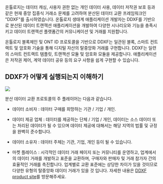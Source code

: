 



온톨로지는 데이터 캐싱, 사용자 권한 없는 개인 데이터 사용, 데이터 저작권 보호 등과 같은 현재 중앙 집중식 거래소 문제를 고려하여 분산된 데이터 교환 프레임워크인 "DDXF"를 출시하였습니다. 온톨로지 생태계 애플리케이션 개발자는 DDXF를 기반으로 분산된 데이터 트랜잭션 애플리케이션을 개발하여 다양한 시나리오와 기능을 충족시키고 데이터 트랜잭션 플랫폼간의 커뮤니케이션 및 거래를 지원합니다.

온톨로지 블록체인 및 ONT ID 프로토콜을 기반으로 DDXF는 일관된 블록, 스마트 컨트랙트 및 암호화 기술을 통해 디지털 자산의 탈중앙화 거래를 구현합니다. DDXF는 일련의 스마트 컨트랙트 템플릿, 트랜잭션 모듈 및 암호화 모듈을 제공합니다. 애플리케이션은 저작권 제어, 계약 데이터 공유 등의 요구 사항을 쉽게 구현할 수 있습니다.



## DDXF가 어떻게 실행되는지 이해하기

![](http://on-img.com/chart_image/5b9b529de4b0fe81b63605f9.png)

분산 데이터 교환 프로토콜의 주 플레이어는 다음과 같습니다.
* 데이터 소비자 : 데이터 구매를 희망하는 기관 / 기업 / 개인.

* 데이터 제공 업체 : 데이터를 제공하는 단체 / 기업 / 개인, 데이터는 소스 데이터 또는 처리된 데이터가 될 수 있으며 데이터 제공에 대해서는 해당 지역의 법률 및 규정을 완벽히 준수합니다.

* 데이터 소유자 : 데이터 주체는 기관, 기업, 개인 등이 될 수 있습니다.

* 마켓 플레이스 : 시각적인 데이터 거래 페이지 또는 커뮤니티를 운영하고, 업계에서의 데이터 거래를 개발하고 표준을 교환하며, 구매자와 판매자 및 거래 참가자 간의 효율적인 거래를 촉진합니다. 업계별로 교환 표준에는 상당한 차이가 있을 것이므로 다양한 유형의 탈중앙화 데이터 거래가 있을 것 입니다. 자세한 내용은  [DDXF product site](http://pro-docs.ont.io/#/docs-en/ddxf/overview)를 방문해주세요.
